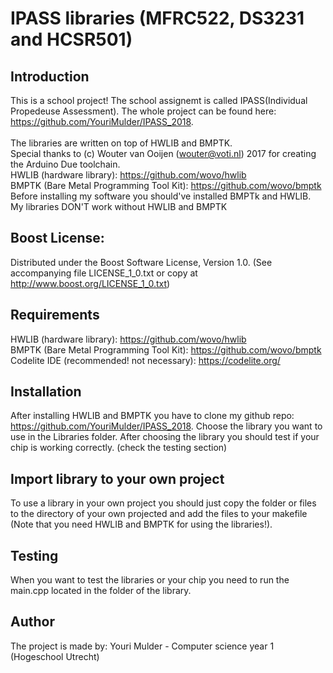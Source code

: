 # IPASS libraries (MFRC522, DS3231 and HCSR501)
## Introduction
This is a school project! The school assignemt is called IPASS(Individual Propedeuse Assessment).
The whole project can be found here: https://github.com/YouriMulder/IPASS_2018. <br>
<br>
The libraries are written on top of HWLIB and BMPTK. <br>
Special thanks to (c) Wouter van Ooijen (wouter@voti.nl) 2017 for creating the Arduino Due toolchain. <br>
HWLIB (hardware library): https://github.com/wovo/hwlib <br>
BMPTK (Bare Metal Programming Tool Kit): https://github.com/wovo/bmptk
<br>
Before installing my software you should've installed BMPTk and HWLIB. My libraries DON'T work without HWLIB and BMPTK
<br>
## Boost License:
Distributed under the Boost Software License, Version 1.0. (See accompanying file LICENSE_1_0.txt or copy at http://www.boost.org/LICENSE_1_0.txt)

## Requirements
HWLIB (hardware library): https://github.com/wovo/hwlib <br>
BMPTK (Bare Metal Programming Tool Kit): https://github.com/wovo/bmptk<br>
Codelite IDE (recommended! not necessary): https://codelite.org/

## Installation
After installing HWLIB and BMPTK you have to clone my github repo: https://github.com/YouriMulder/IPASS_2018.
Choose the library you want to use in the Libraries folder.
After choosing the library you should test if your chip is working correctly. (check the testing section)

## Import library to your own project
To use a library in your own project you should just copy the folder or files to the directory of your own projected and add the files to your makefile (Note that you need HWLIB and BMPTK for using the libraries!). 

## Testing
When you want to test the libraries or your chip you need to run the main.cpp located in the folder of the library.

## Author
The project is made by: Youri Mulder - Computer science year 1 (Hogeschool Utrecht)